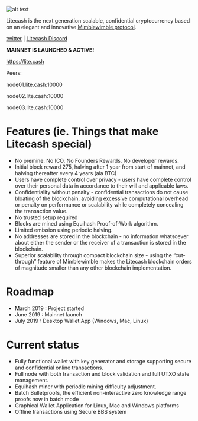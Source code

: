 
![alt text](https://github.com/teamlite/litecash/blob/master/images/icon128.png "Litecash Logo")

Litecash is the next generation scalable, confidential cryptocurrency based on an elegant and innovative [Mimblewimble protocol](https://docs.beam.mw/Mimblewimble.pdf).

[twitter](https://www.twitter.com/mylitecash) | [Litecash Discord](https://discord.gg/PHFsA69)


**MAINNET IS LAUNCHED & ACTIVE!** 


https://lite.cash


Peers:

node01.lite.cash:10000

node02.lite.cash:10000

node03.lite.cash:10000


# Features (ie. Things that make Litecash special)

* No premine.  No ICO.  No Founders Rewards.  No developer rewards.
* Initial block reward 275, halving after 1 year from start of mainnet, and halving thereafter every 4 years (ala BTC)
* Users have complete control over privacy - users have complete control over their personal data in accordance to their will and applicable laws.
* Confidentiality without penalty - confidential transactions do not cause bloating of the blockchain, avoiding excessive computational overhead
  or penalty on performance or scalability while completely concealing the transaction value.
* No trusted setup required
* Blocks are mined using Equihash Proof-of-Work algorithm.
* Limited emission using periodic halving.
* No addresses are stored in the blockchain - no information whatsoever about either the sender or the receiver of a transaction is stored in the blockchain.
* Superior scalability through compact blockchain size - using the “cut-through” feature of Mimblewimble makes the Litecash blockchain orders of magnitude
  smaller than any other blockchain implementation.

# Roadmap

- March 2019     : Project started
- June 2019      : Mainnet launch
- July 2019      : Desktop Wallet App (Windows, Mac, Linux)

# Current status

- Fully functional wallet with key generator and storage supporting secure and confidential online transactions.
- Full node with both transaction and block validation and full UTXO state management.
- Equihash miner with periodic mining difficulty adjustment.
- Batch Bulletproofs, the efficient non-interactive zero knowledge range proofs now in batch mode
- Graphical Wallet Application for Linux, Mac and Windows platforms
- Offline transactions using Secure BBS system


